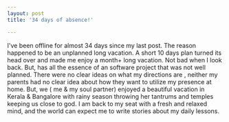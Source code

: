 ```yaml
---
layout: post
title: '34 days of absence!'

---
```


I've been offline for almost 34 days since my last post. The reason happened to be an unplanned long vacation. A short 10 days plan turned its head over and made me enjoy a month+ long vacation. Not bad when I look back. But, has all the essence of an software project that was not well planned. There were no clear ideas on what my directions are , neither my parents had no clear idea about how they want to utilize my presence at home. But, we ( me &amp; my soul partner) enjoyed a beautiful vacation in Kerala &amp; Bangalore with rainy season throwing her tantrums and temples keeping us close to god.
I am back to my seat with a fresh and relaxed mind, and the world can expect me to write stories about my daily lessons.
